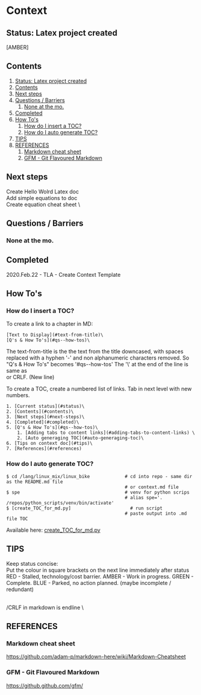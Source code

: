 # Context
## Status: Latex project created
[AMBER]

## Contents
1. [Status: Latex project created](#status-latex-project-created)
2. [Contents](#contents)
3. [Next steps](#next-steps)
4. [Questions / Barriers](#questions--barriers)
	1. [None at the mo.](#none-at-the-mo)
5. [Completed](#completed)
6. [How To's](#how-tos)
	1. [How do I insert a TOC?](#how-do-i-insert-a-toc)
	2. [How do I auto generate TOC?](#how-do-i-auto-generate-toc)
7. [TIPS](#tips)
8. [REFERENCES](#references)
	1. [Markdown cheat sheet](#markdown-cheat-sheet)
	2. [GFM - Git Flavoured Markdown](#gfm--git-flavoured-markdown)


## Next steps
Create Hello Wolrd Latex doc \
Add simple equations to doc \
Create equation cheat sheet \


## Questions / Barriers
### None at the mo.


## Completed
2020.Feb.22 - TLA - Create Context Template


## How To's
### How do I insert a TOC?
To create a link to a chapter in MD:
```
[Text to Display](#text-from-title)\
[Q's & How To's](#qs--how-tos)\
```

The text-from-title is the the text from the title downcased, with spaces replaced with a hyphen '-' and non alphanumeric characters removed. So "Q's & How To's" becomes '#qs--how-tos'
The '\\' at the end of the line is same as <br> or CRLF. (New line)

To create a TOC, create a numbered list of links. Tab in next level with new numbers.
```
1. [Current status](#status)\
2. [Contents](#contents)\
3. [Next steps](#next-steps)\
4. [Completed](#completed)\
5. [Q's & How To's](#qs--how-tos)\
    1. [Adding tabs to content links](#adding-tabs-to-content-links) \
    2. [Auto generaging TOC](#auto-generaging-toc)\
6. [Tips on context doc](#tips)\
7. [References](#references)
```

### How do I auto generate TOC?
```
$ cd /lang/linux_mix/linux_bike             # cd into repo - same dir as the README.md file
                                            # or context.md file
$ spe                                       # venv for python scrips
                                            # alias spe='. /repos/python_scripts/venv/bin/activate'   
$ [create_TOC_for_md.py]                      # run script
                                            # paste output into .md file TOC
```
Available here: [create_TOC_for_md.py](https://github.com/UnacceptableBehaviour/python_scripts/blob/master/create_TOC_for_md.py)  





## TIPS
Keep status concise:  
Put the colour in square brackets on the next line immediately after status  
RED   - Stalled, technology/cost barrier.
AMBER - Work in progress.
GREEN - Complete.
BLUE  - Parked, no action planned. (maybe incomplete / redundant)

<br>/CRLF in markdown is endline \\


## REFERENCES
### Markdown cheat sheet
https://github.com/adam-p/markdown-here/wiki/Markdown-Cheatsheet

### GFM - Git Flavoured Markdown
https://github.github.com/gfm/
